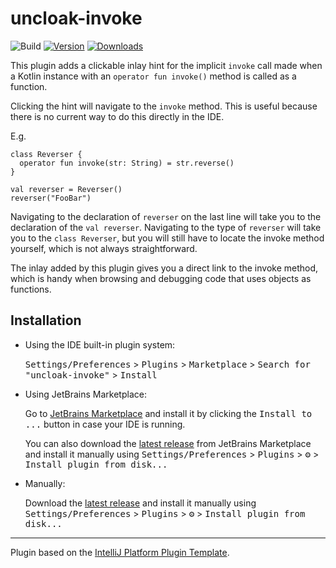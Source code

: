 # uncloak-invoke

![Build](https://github.com/nathanmbrown/uncloak-invoke/workflows/Build/badge.svg)
[![Version](https://img.shields.io/jetbrains/plugin/v/MARKETPLACE_ID.svg)](https://plugins.jetbrains.com/plugin/MARKETPLACE_ID)
[![Downloads](https://img.shields.io/jetbrains/plugin/d/MARKETPLACE_ID.svg)](https://plugins.jetbrains.com/plugin/MARKETPLACE_ID)

<!-- Plugin description -->
This plugin adds a clickable inlay hint for the implicit `invoke` call made when a Kotlin instance with an `operator fun invoke()` method is called as a function.

Clicking the hint will navigate to the `invoke` method.
This is useful because there is no current way to do this directly in the IDE.

E.g.
```
class Reverser {
  operator fun invoke(str: String) = str.reverse()
}

val reverser = Reverser()
reverser("FooBar") 
```
Navigating to the declaration of `reverser` on the last line will take you to the declaration of the `val reverser`.
Navigating to the type of `reverser` will take you to the `class Reverser`, but you will still have to locate the invoke method yourself, which is not always straightforward.

The inlay added by this plugin gives you a direct link to the invoke method, which is handy when browsing and debugging code that uses objects as functions.

<!-- Plugin description end -->

## Installation

- Using the IDE built-in plugin system:
  
  <kbd>Settings/Preferences</kbd> > <kbd>Plugins</kbd> > <kbd>Marketplace</kbd> > <kbd>Search for "uncloak-invoke"</kbd> >
  <kbd>Install</kbd>
  
- Using JetBrains Marketplace:

  Go to [JetBrains Marketplace](https://plugins.jetbrains.com/plugin/MARKETPLACE_ID) and install it by clicking the <kbd>Install to ...</kbd> button in case your IDE is running.

  You can also download the [latest release](https://plugins.jetbrains.com/plugin/MARKETPLACE_ID/versions) from JetBrains Marketplace and install it manually using
  <kbd>Settings/Preferences</kbd> > <kbd>Plugins</kbd> > <kbd>⚙️</kbd> > <kbd>Install plugin from disk...</kbd>

- Manually:

  Download the [latest release](https://github.com/nathanmbrown/uncloak-invoke/releases/latest) and install it manually using
  <kbd>Settings/Preferences</kbd> > <kbd>Plugins</kbd> > <kbd>⚙️</kbd> > <kbd>Install plugin from disk...</kbd>


---
Plugin based on the [IntelliJ Platform Plugin Template][template].

[template]: https://github.com/JetBrains/intellij-platform-plugin-template
[docs:plugin-description]: https://plugins.jetbrains.com/docs/intellij/plugin-user-experience.html#plugin-description-and-presentation
